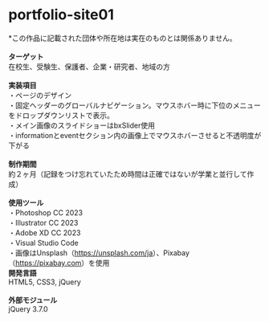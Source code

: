 # portfolio-site01
*この作品に記載された団体や所在地は実在のものとは関係ありません。<br>
<br>
<b>ターゲット</b><br>
在校生、受験生、保護者、企業・研究者、地域の方<br>
<br>
<b>実装項目</b><br>
・ページのデザイン<br>
・固定ヘッダーのグローバルナビゲーション。マウスホバー時に下位のメニューをドロップダウンリストで表示。<br>
・メイン画像のスライドショーはbxSlider使用<br>
・informationとeventセクション内の画像上でマウスホバーさせると不透明度が下がる<br>
<br>
<b>制作期間</b><br>
約２ヶ月（記録をつけ忘れていたため時間は正確ではないが学業と並行して作成）<br>
<br>
<b>使用ツール</b><br>
・Photoshop CC 2023<br>
・Illustrator CC 2023<br>
・Adobe XD CC 2023<br>
・Visual Studio Code<br>
・画像はUnsplash（<a href="https://unsplash.com/ja">https://unsplash.com/ja</a>）、Pixabay（<a href="https://pixabay.com">https://pixabay.com</a>）を使用
<br>
<b>開発言語</b><br>
HTML5, CSS3, jQuery<br>
<br>
<b>外部モジュール</b><br>
jQuery 3.7.0
